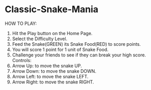 # Classic-Snake-Mania
HOW TO PLAY:
1. Hit the Play button on the Home Page.
2. Select the Difficulty Level.
3. Feed the Snake(GREEN) its Snake Food(RED) to score points. 
4. You will score 1 point for 1 unit of Snake Food.
5. Challenge your friends to see if they can break your high score.
Controls:
1. Arrow Up: to move the snake UP.
2. Arrow Down: to move the snake DOWN.
3. Arrow Left: to move the snake LEFT.
4. Arrow Right: to move the snake RIGHT.
